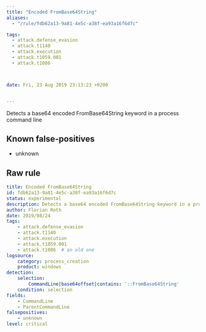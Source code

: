 ```yaml
---
title: "Encoded FromBase64String"
aliases:
  - "/rule/fdb62a13-9a81-4e5c-a38f-ea93a16f6d7c"

tags:
  - attack.defense_evasion
  - attack.t1140
  - attack.execution
  - attack.t1059.001
  - attack.t1086



date: Fri, 23 Aug 2019 23:13:23 +0200


---
```


Detects a base64 encoded FromBase64String keyword in a process command line

<!--more-->


## Known false-positives

* unknown




## Raw rule
```yaml
title: Encoded FromBase64String
id: fdb62a13-9a81-4e5c-a38f-ea93a16f6d7c
status: experimental
description: Detects a base64 encoded FromBase64String keyword in a process command line
author: Florian Roth
date: 2019/08/24
tags:
    - attack.defense_evasion
    - attack.t1140
    - attack.execution
    - attack.t1059.001
    - attack.t1086  # an old one
logsource:
    category: process_creation
    product: windows
detection:
    selection:
        CommandLine|base64offset|contains: '::FromBase64String'
    condition: selection
fields:
    - CommandLine
    - ParentCommandLine
falsepositives:
    - unknown
level: critical

```
